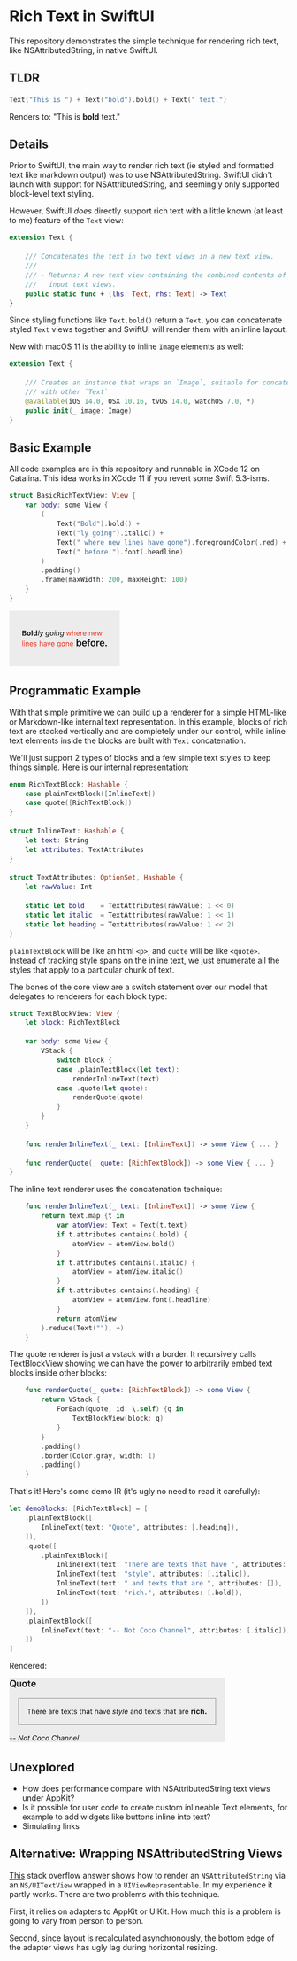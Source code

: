 # Rich Text in SwiftUI

This repository demonstrates the simple technique for rendering rich text, like
NSAttributedString, in native SwiftUI.

## TLDR

```swift
Text("This is ") + Text("bold").bold() + Text(" text.")
```

Renders to: "This is **bold** text."

## Details

Prior to SwiftUI, the main way to render rich text (ie styled and formatted text like
markdown output) was to use NSAttributedString. SwiftUI didn't launch with support
for NSAttributedString, and seemingly only supported block-level text styling.

However, SwiftUI _does_ directly support rich text with a little known (at least
to me) feature of the `Text` view:

```swift
extension Text {

    /// Concatenates the text in two text views in a new text view.
    ///
    /// - Returns: A new text view containing the combined contents of the two
    ///   input text views.
    public static func + (lhs: Text, rhs: Text) -> Text
}
```

Since styling functions like `Text.bold()` return a `Text`, you can concatenate
styled `Text` views together and SwiftUI will render them with an inline layout.

New with macOS 11 is the ability to inline `Image` elements as well:

```swift
extension Text {

    /// Creates an instance that wraps an `Image`, suitable for concatenating
    /// with other `Text`
    @available(iOS 14.0, OSX 10.16, tvOS 14.0, watchOS 7.0, *)
    public init(_ image: Image)
}
```

## Basic Example

All code examples are in this repository and runnable in XCode 12 on Catalina.
This idea works in XCode 11 if you revert some Swift 5.3-isms.

```swift
struct BasicRichTextView: View {
    var body: some View {
        (
            Text("Bold").bold() +
            Text("ly going").italic() +
            Text(" where new lines have gone").foregroundColor(.red) +
            Text(" before.").font(.headline)
        )
        .padding()
        .frame(maxWidth: 200, maxHeight: 100)
    }
}
```

![Rendered](images/basic_rich_text.png)

## Programmatic Example

With that simple primitive we can build up a renderer for a simple HTML-like or Markdown-like
internal text representation. In this example, blocks of rich text are stacked vertically and
are completely under our control, while inline text elements inside the blocks are built with
`Text` concatenation.

We'll just support 2 types of blocks and a few simple text styles to keep things simple. Here
is our internal representation:

```swift
enum RichTextBlock: Hashable {
    case plainTextBlock([InlineText])
    case quote([RichTextBlock])
}

struct InlineText: Hashable {
    let text: String
    let attributes: TextAttributes
}

struct TextAttributes: OptionSet, Hashable {
    let rawValue: Int

    static let bold    = TextAttributes(rawValue: 1 << 0)
    static let italic  = TextAttributes(rawValue: 1 << 1)
    static let heading = TextAttributes(rawValue: 1 << 2)
}
```

`plainTextBlock` will be like an html `<p>`, and `quote` will be like `<quote>`. Instead
of tracking style spans on the inline text, we just enumerate all the styles that apply
to a particular chunk of text.


The bones of the core view are a switch statement over our model that delegates to renderers
for each block type:

```swift
struct TextBlockView: View {
    let block: RichTextBlock
    
    var body: some View {
        VStack {
            switch block {
            case .plainTextBlock(let text):
                renderInlineText(text)
            case .quote(let quote):
                renderQuote(quote)
            }
        }
    }
    
    func renderInlineText(_ text: [InlineText]) -> some View { ... }

    func renderQuote(_ quote: [RichTextBlock]) -> some View { ... }
}
```

The inline text renderer uses the concatenation technique:

```swift
    func renderInlineText(_ text: [InlineText]) -> some View {
        return text.map {t in
            var atomView: Text = Text(t.text)
            if t.attributes.contains(.bold) {
                atomView = atomView.bold()
            }
            if t.attributes.contains(.italic) {
                atomView = atomView.italic()
            }
            if t.attributes.contains(.heading) {
                atomView = atomView.font(.headline)
            }
            return atomView
        }.reduce(Text(""), +)
    }
```

The quote renderer is just a vstack with a border. It recursively calls TextBlockView
showing we can have the power to arbitrarily embed text blocks inside other blocks:

```swift
    func renderQuote(_ quote: [RichTextBlock]) -> some View {
        return VStack {
            ForEach(quote, id: \.self) {q in
                TextBlockView(block: q)
            }
        }
        .padding()
        .border(Color.gray, width: 1)
        .padding()
    }
```

That's it! Here's some demo IR (it's ugly no need to read it carefully):

```swift
let demoBlocks: [RichTextBlock] = [
    .plainTextBlock([
        InlineText(text: "Quote", attributes: [.heading]),
    ]),
    .quote([
        .plainTextBlock([
            InlineText(text: "There are texts that have ", attributes: []),
            InlineText(text: "style", attributes: [.italic]),
            InlineText(text: " and texts that are ", attributes: []),
            InlineText(text: "rich.", attributes: [.bold]),
        ])
    ]),
    .plainTextBlock([
        InlineText(text: "-- Not Coco Channel", attributes: [.italic]),
    ])
]
```

Rendered:

![Rendered](images/coco_rich_text.png)


## Unexplored

* How does performance compare with NSAttributedString text views under AppKit?
* Is it possible for user code to create custom inlineable Text elements, for example to add
widgets like buttons inline into text?
* Simulating links

## Alternative: Wrapping NSAttributedString Views

[This](https://stackoverflow.com/a/59891267/630966) stack overflow answer shows how to render
an `NSAttributedString` via an `NS/UITextView` wrapped in a `UIViewRepresentable`. In my
experience it partly works. There are two problems with this technique.

First, it relies on adapters to AppKit or UIKit. How much this is a problem is going to vary
from person to person.

Second, since layout is recalculated asynchronously, the bottom edge of the adapter views has
ugly lag during horizontal resizing.
